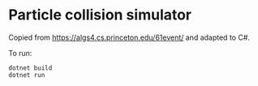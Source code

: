 # Particle collision simulator

Copied from https://algs4.cs.princeton.edu/61event/ and adapted to C#.

To run:

    dotnet build
    dotnet run
